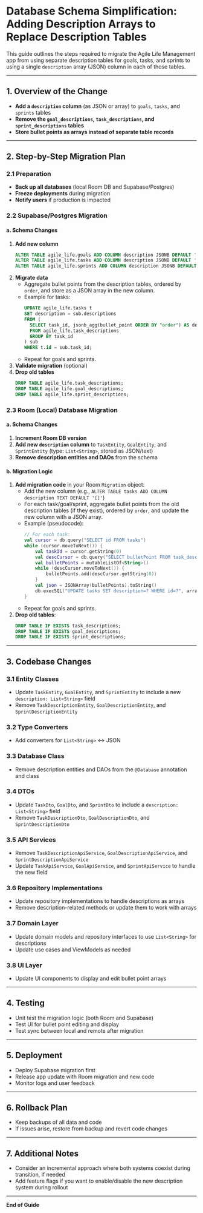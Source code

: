# Database Schema Simplification: Adding Description Arrays to Replace Description Tables

This guide outlines the steps required to migrate the Agile Life Management app from using separate description tables for goals, tasks, and sprints to using a single `description` array (JSON) column in each of those tables.

---

## 1. Overview of the Change

- **Add a `description` column** (as JSON or array) to `goals`, `tasks`, and `sprints` tables
- **Remove the `goal_descriptions`, `task_descriptions`, and `sprint_descriptions` tables**
- **Store bullet points as arrays instead of separate table records**

---

## 2. Step-by-Step Migration Plan

### 2.1 Preparation

- **Back up all databases** (local Room DB and Supabase/Postgres)
- **Freeze deployments** during migration
- **Notify users** if production is impacted

### 2.2 Supabase/Postgres Migration

#### a. Schema Changes

1. **Add new column**
    ```sql
    ALTER TABLE agile_life.goals ADD COLUMN description JSONB DEFAULT '[]';
    ALTER TABLE agile_life.tasks ADD COLUMN description JSONB DEFAULT '[]';
    ALTER TABLE agile_life.sprints ADD COLUMN description JSONB DEFAULT '[]';
    ```
2. **Migrate data**
    - Aggregate bullet points from the description tables, ordered by `order`, and store as a JSON array in the new column.
    - Example for tasks:
      ```sql
      UPDATE agile_life.tasks t
      SET description = sub.descriptions
      FROM (
        SELECT task_id, jsonb_agg(bullet_point ORDER BY "order") AS descriptions
        FROM agile_life.task_descriptions
        GROUP BY task_id
      ) sub
      WHERE t.id = sub.task_id;
      ```
    - Repeat for goals and sprints.
3. **Validate migration** (optional)
4. **Drop old tables**
    ```sql
    DROP TABLE agile_life.task_descriptions;
    DROP TABLE agile_life.goal_descriptions;
    DROP TABLE agile_life.sprint_descriptions;
    ```

### 2.3 Room (Local) Database Migration

#### a. Schema Changes

1. **Increment Room DB version**
2. **Add new `description` column** to `TaskEntity`, `GoalEntity`, and `SprintEntity` (type: `List<String>`, stored as JSON/text)
3. **Remove description entities and DAOs** from the schema

#### b. Migration Logic

1. **Add migration code** in your Room `Migration` object:
    - Add the new column (e.g., `ALTER TABLE tasks ADD COLUMN description TEXT DEFAULT '[]'`)
    - For each task/goal/sprint, aggregate bullet points from the old description tables (if they exist), ordered by `order`, and update the new column with a JSON array.
    - Example (pseudocode):
      ```kotlin
      // For each task:
      val cursor = db.query("SELECT id FROM tasks")
      while (cursor.moveToNext()) {
          val taskId = cursor.getString(0)
          val descCursor = db.query("SELECT bulletPoint FROM task_descriptions WHERE taskId=? ORDER BY [order]", arrayOf(taskId))
          val bulletPoints = mutableListOf<String>()
          while (descCursor.moveToNext()) {
              bulletPoints.add(descCursor.getString(0))
          }
          val json = JSONArray(bulletPoints).toString()
          db.execSQL("UPDATE tasks SET description=? WHERE id=?", arrayOf(json, taskId))
      }
      ```
    - Repeat for goals and sprints.
2. **Drop old tables**:
    ```sql
    DROP TABLE IF EXISTS task_descriptions;
    DROP TABLE IF EXISTS goal_descriptions;
    DROP TABLE IF EXISTS sprint_descriptions;
    ```

---

## 3. Codebase Changes

### 3.1 Entity Classes

- Update `TaskEntity`, `GoalEntity`, and `SprintEntity` to include a new `description: List<String>` field
- Remove `TaskDescriptionEntity`, `GoalDescriptionEntity`, and `SprintDescriptionEntity`

### 3.2 Type Converters

- Add converters for `List<String>` <-> JSON

### 3.3 Database Class

- Remove description entities and DAOs from the `@Database` annotation and class

### 3.4 DTOs

- Update `TaskDto`, `GoalDto`, and `SprintDto` to include a `description: List<String>` field
- Remove `TaskDescriptionDto`, `GoalDescriptionDto`, and `SprintDescriptionDto`

### 3.5 API Services

- Remove `TaskDescriptionApiService`, `GoalDescriptionApiService`, and `SprintDescriptionApiService`
- Update `TaskApiService`, `GoalApiService`, and `SprintApiService` to handle the new field

### 3.6 Repository Implementations

- Update repository implementations to handle descriptions as arrays
- Remove description-related methods or update them to work with arrays

### 3.7 Domain Layer

- Update domain models and repository interfaces to use `List<String>` for descriptions
- Update use cases and ViewModels as needed

### 3.8 UI Layer

- Update UI components to display and edit bullet point arrays

---

## 4. Testing

- Unit test the migration logic (both Room and Supabase)
- Test UI for bullet point editing and display
- Test sync between local and remote after migration

---

## 5. Deployment

- Deploy Supabase migration first
- Release app update with Room migration and new code
- Monitor logs and user feedback

---

## 6. Rollback Plan

- Keep backups of all data and code
- If issues arise, restore from backup and revert code changes

---

## 7. Additional Notes

- Consider an incremental approach where both systems coexist during transition, if needed
- Add feature flags if you want to enable/disable the new description system during rollout

---

**End of Guide**

